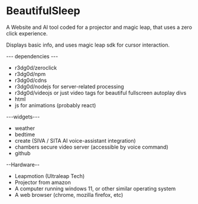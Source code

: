 # BeautifulSleep
A Website and AI tool coded for a projector and magic leap, that uses a zero click experience.

Displays basic info, and uses magic leap sdk for cursor interaction.

--- dependencies ---
- r3dg0d/zeroclick
- r3dg0d/npm
- r3dg0d/cdns
- r3dg0d/nodejs for server-related processing
- r3dg0d/videojs or just video tags for beautiful fullscreen autoplay divs
- html
- js for animations (probably react)

---widgets---
- weather
- bedtime
- create (SIVA / SITA AI voice-assistant integration)
- chambers secure video server (accessible by voice command)
- github

--Hardware--
- Leapmotion (Ultraleap Tech)
- Projector from amazon
- A computer running windows 11, or other similar operating system
- A web browser (chrome, mozilla firefox, etc)
